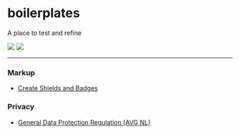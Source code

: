 # boilerplates
A place to test and refine


[<img src="https://img.shields.io/badge/Webdesign Den Haag-Boiling-red.svg"/>](https://webdesigndenhaag.net) 
 [<img src="https://img.shields.io/badge/Webbouwer-gists-blue.svg"/>](https://gist.github.com/webbouwer/)  

--- 

### Markup 
- [Create Shields and Badges](https://github.com/webbouwer/boilerplates/blob/master/webcode/markup/shields_and_badges.md)

### Privacy
- [General Data Protection Regulation (AVG NL)](https://github.com/webbouwer/boilerplates/tree/master/data/privacy/GDPR)
